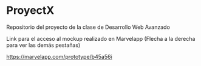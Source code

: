 # ProyectX
Repositorio del proyecto de la clase de Desarrollo Web Avanzado

Link para el acceso al mockup realizado en Marvelapp (Flecha a la derecha para ver las demás pestañas)

https://marvelapp.com/prototype/b45a56i
